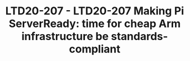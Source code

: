 ---
categories:
- ltd20
description: Arm hardware and firmware standards are the foundational pillars for
  Arm servers, and a major reason for the early successes and continued investment
  and growth of this horizontally-integrated ecosystem. Non-server "Edge" systems,
  however, are still an embedded-style vertically-integrated market, which is getting
  in the way of massive adoption and proliferation of Edge/IoT Compute. So let's make
  the Edge systems standards compliant and start with the highest-volume and better
  known platform of them all - the Raspberry Pi! Let's teach the Pi how to boot off-the-shelf
  SBBR -compliant Linux, *BSDs and of course VMware ESXi-Arm and Microsoft Windows.<br><br>Even
  if you don't care about IoT, getting this class of devices to be standards-compliant
  will provide developers, tech evangelists and early adopters with $50-$100 ServerReady
  platforms, solving a real headache today around pricing/availability of systems
  in the market.<br><br>This is a technical presentation (and demo) on VMware's and
  Arm's joint open efforts to bring Arm ServerReady experiences to the Pi 4 as community-developed
  SBBR firmware, as part of the larger narrative that SBSA/SBBR is perhaps even more
  important at the Edge than it is in the Cloud or on-prem. The session covers the
  history of the Pi UEFI port, current status and technical challenges that remain
  to be solved.<br><br>The point of this session is to build community interest/participation
  in this effort and other efforts to make Edge systems ServerReady, such as Arm's
  Project Cassini. If we can do it on the Pi, we can do it on other Arm boards too.
image:
  featured: 'true'
  path: https://static.linaro.org/connect/ltd20/images/LTD20-207.png
session_id: LTD20-207
session_room: Linaro Tech Days Track 1
session_slot:
  end_time: 2020-03-25 19:20
  start_time: 2020-03-25 18:30
session_speakers:
- speaker_bio: Co-founder and lead for the ESXi-Arm project in the Cloud Platform
    Business Unit at VMware, conducting advanced development of vSphere hypervisor
    technology for the 64-bit Arm architecture. Andrei works in a wide range of directions
    pertaining to Arm enablement and strategy, ranging from low-level hypervisor design
    and implementation, to product definition and partner and ecosystem engagement.
  speaker_company: VMware
  speaker_image: http://avatars.sched.co/f/05/10468612/avatar.jpg.320x320px.jpg?1aa
  speaker_name: Andrei Warkentin
  speaker_position: Arm Enablement Architect
  speaker_role: speaker
session_track: IoT Fog/Gateway/Edge Computing
tag: session
tags: IoT Fog/Gateway/Edge Computing
title: 'LTD20-207 - LTD20-207 Making Pi ServerReady: time for cheap Arm infrastructure
  be standards-compliant'
---